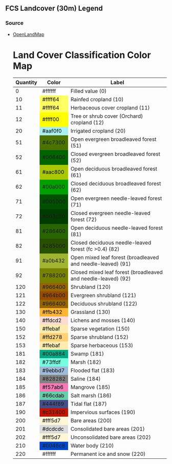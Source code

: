 ## FCS Landcover (30m) Legend

### Source
- [OpenLandMap](https://stac.openlandmap.org/lc_glc.fcs30d/collection.json?.language=en)

    <div class="container">
        <h1>Land Cover Classification Color Map</h1>
        <table>
            <thead>
                <tr>
                    <th>Quantity</th>
                    <th>Color</th>
                    <th>Label</th>
                </tr>
            </thead>
            <tbody>
                <tr>
                    <td class="quantity">0</td>
                    <td class="color-cell light-text" style="background-color: #ffffff;">#ffffff</td>
                    <td class="label">Filled value (0)</td>
                </tr>
                <tr>
                    <td class="quantity">10</td>
                    <td class="color-cell" style="background-color: #ffff64; color: black;">#ffff64</td>
                    <td class="label">Rainfed cropland (10)</td>
                </tr>
                <tr>
                    <td class="quantity">11</td>
                    <td class="color-cell" style="background-color: #ffff64; color: black;">#ffff64</td>
                    <td class="label">Herbaceous cover cropland (11)</td>
                </tr>
                <tr>
                    <td class="quantity">12</td>
                    <td class="color-cell" style="background-color: #ffff00; color: black;">#ffff00</td>
                    <td class="label">Tree or shrub cover (Orchard) cropland (12)</td>
                </tr>
                <tr>
                    <td class="quantity">20</td>
                    <td class="color-cell" style="background-color: #aaf0f0; color: black;">#aaf0f0</td>
                    <td class="label">Irrigated cropland (20)</td>
                </tr>
                <tr>
                    <td class="quantity">51</td>
                    <td class="color-cell" style="background-color: #4c7300;">#4c7300</td>
                    <td class="label">Open evergreen broadleaved forest (51)</td>
                </tr>
                <tr>
                    <td class="quantity">52</td>
                    <td class="color-cell" style="background-color: #006400;">#006400</td>
                    <td class="label">Closed evergreen broadleaved forest (52)</td>
                </tr>
                <tr>
                    <td class="quantity">61</td>
                    <td class="color-cell" style="background-color: #aac800; color: black;">#aac800</td>
                    <td class="label">Open deciduous broadleaved forest (61)</td>
                </tr>
                <tr>
                    <td class="quantity">62</td>
                    <td class="color-cell" style="background-color: #00a000;">#00a000</td>
                    <td class="label">Closed deciduous broadleaved forest (62)</td>
                </tr>
                <tr>
                    <td class="quantity">71</td>
                    <td class="color-cell" style="background-color: #005000;">#005000</td>
                    <td class="label">Open evergreen needle-leaved forest (71)</td>
                </tr>
                <tr>
                    <td class="quantity">72</td>
                    <td class="color-cell" style="background-color: #003c00;">#003c00</td>
                    <td class="label">Closed evergreen needle-leaved forest (72)</td>
                </tr>
                <tr>
                    <td class="quantity">81</td>
                    <td class="color-cell" style="background-color: #286400;">#286400</td>
                    <td class="label">Open deciduous needle-leaved forest (81)</td>
                </tr>
                <tr>
                    <td class="quantity">82</td>
                    <td class="color-cell" style="background-color: #285000;">#285000</td>
                    <td class="label">Closed deciduous needle-leaved forest (fc >0.4) (82)</td>
                </tr>
                <tr>
                    <td class="quantity">91</td>
                    <td class="color-cell" style="background-color: #a0b432;">#a0b432</td>
                    <td class="label">Open mixed leaf forest (broadleaved and needle-leaved) (91)</td>
                </tr>
                <tr>
                    <td class="quantity">92</td>
                    <td class="color-cell" style="background-color: #788200;">#788200</td>
                    <td class="label">Closed mixed leaf forest (broadleaved and needle-leaved) (92)</td>
                </tr>
                <tr>
                    <td class="quantity">120</td>
                    <td class="color-cell" style="background-color: #966400;">#966400</td>
                    <td class="label">Shrubland (120)</td>
                </tr>
                <tr>
                    <td class="quantity">121</td>
                    <td class="color-cell" style="background-color: #964b00;">#964b00</td>
                    <td class="label">Evergreen shrubland (121)</td>
                </tr>
                <tr>
                    <td class="quantity">122</td>
                    <td class="color-cell" style="background-color: #966400;">#966400</td>
                    <td class="label">Deciduous shrubland (122)</td>
                </tr>
                <tr>
                    <td class="quantity">130</td>
                    <td class="color-cell" style="background-color: #ffb432; color: black;">#ffb432</td>
                    <td class="label">Grassland (130)</td>
                </tr>
                <tr>
                    <td class="quantity">140</td>
                    <td class="color-cell" style="background-color: #ffdcd2; color: black;">#ffdcd2</td>
                    <td class="label">Lichens and mosses (140)</td>
                </tr>
                <tr>
                    <td class="quantity">150</td>
                    <td class="color-cell" style="background-color: #ffebaf; color: black;">#ffebaf</td>
                    <td class="label">Sparse vegetation (150)</td>
                </tr>
                <tr>
                    <td class="quantity">152</td>
                    <td class="color-cell" style="background-color: #ffd278; color: black;">#ffd278</td>
                    <td class="label">Sparse shrubland (152)</td>
                </tr>
                <tr>
                    <td class="quantity">153</td>
                    <td class="color-cell" style="background-color: #ffebaf; color: black;">#ffebaf</td>
                    <td class="label">Sparse herbaceous (153)</td>
                </tr>
                <tr>
                    <td class="quantity">181</td>
                    <td class="color-cell" style="background-color: #00a884;">#00a884</td>
                    <td class="label">Swamp (181)</td>
                </tr>
                <tr>
                    <td class="quantity">182</td>
                    <td class="color-cell" style="background-color: #73ffdf; color: black;">#73ffdf</td>
                    <td class="label">Marsh (182)</td>
                </tr>
                <tr>
                    <td class="quantity">183</td>
                    <td class="color-cell" style="background-color: #9ebbd7; color: black;">#9ebbd7</td>
                    <td class="label">Flooded flat (183)</td>
                </tr>
                <tr>
                    <td class="quantity">184</td>
                    <td class="color-cell" style="background-color: #828282;">#828282</td>
                    <td class="label">Saline (184)</td>
                </tr>
                <tr>
                    <td class="quantity">185</td>
                    <td class="color-cell" style="background-color: #f57ab6; color: black;">#f57ab6</td>
                    <td class="label">Mangrove (185)</td>
                </tr>
                <tr>
                    <td class="quantity">186</td>
                    <td class="color-cell" style="background-color: #66cdab; color: black;">#66cdab</td>
                    <td class="label">Salt marsh (186)</td>
                </tr>
                <tr>
                    <td class="quantity">187</td>
                    <td class="color-cell" style="background-color: #444f89;">#444f89</td>
                    <td class="label">Tidal flat (187)</td>
                </tr>
                <tr>
                    <td class="quantity">190</td>
                    <td class="color-cell" style="background-color: #c31400;">#c31400</td>
                    <td class="label">Impervious surfaces (190)</td>
                </tr>
                <tr>
                    <td class="quantity">200</td>
                    <td class="color-cell" style="background-color: #fff5d7; color: black;">#fff5d7</td>
                    <td class="label">Bare areas (200)</td>
                </tr>
                <tr>
                    <td class="quantity">201</td>
                    <td class="color-cell" style="background-color: #dcdcdc; color: black;">#dcdcdc</td>
                    <td class="label">Consolidated bare areas (201)</td>
                </tr>
                <tr>
                    <td class="quantity">202</td>
                    <td class="color-cell" style="background-color: #fff5d7; color: black;">#fff5d7</td>
                    <td class="label">Unconsolidated bare areas (202)</td>
                </tr>
                <tr>
                    <td class="quantity">210</td>
                    <td class="color-cell" style="background-color: #0046c8;">#0046c8</td>
                    <td class="label">Water body (210)</td>
                </tr>
                <tr>
                    <td class="quantity">220</td>
                    <td class="color-cell light-text" style="background-color: #ffffff;">#ffffff</td>
                    <td class="label">Permanent ice and snow (220)</td>
                </tr>
            </tbody>
        </table>
    </div>